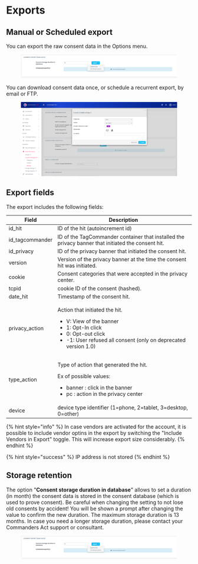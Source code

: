 # Exports

## Manual or Scheduled export

You can export the raw consent data in the Options menu.&#x20;

<figure><img src="../../../.gitbook/assets/image (135).png" alt=""><figcaption></figcaption></figure>

You can download consent data once, or schedule a recurrent export, by email or FTP.

<figure><img src="../../../.gitbook/assets/image (136).png" alt=""><figcaption></figcaption></figure>

## Export fields

The export includes the following fields:

| Field            | Description                                                                                                                                                                                          |
| ---------------- | ---------------------------------------------------------------------------------------------------------------------------------------------------------------------------------------------------- |
| id\_hit          | ID of the hit (autoincrement id)                                                                                                                                                                     |
| id\_tagcommander | ID of the TagCommander container that installed the privacy banner that initiated the consent hit.                                                                                                   |
| id\_privacy      | ID of the privacy banner that initiated the consent hit.                                                                                                                                             |
| version          | Version of the privacy banner at the time the consent hit was initiated.                                                                                                                             |
| cookie           | Consent categories that were accepted in the privacy center.                                                                                                                                         |
| tcpid            | cookie ID of the consent (hashed).                                                                                                                                                                   |
| date\_hit        | Timestamp of the consent hit.                                                                                                                                                                        |
| privacy\_action  | <p>Action that initiated the hit. </p><ul><li>V: View of the banner</li><li>1: Opt-In click</li><li>0: Opt-out click</li><li>-1: User refused all consent (only on deprecated version 1.0)</li></ul> |
| type\_action     | <p>Type of action that generated the hit.</p><p>Ex of possible values: </p><ul><li>banner : click in the banner</li><li>pc : action in the privacy center</li></ul>                                  |
| device           | device type identifier (1=phone, 2=tablet, 3=desktop, 0=other)                                                                                                                                       |

{% hint style="info" %}
In case vendors are activated for the account, it is possible to include vendor optins in the export by switching the "Include Vendors in Export" toggle. This will increase export size considerably.
{% endhint %}

{% hint style="success" %}
IP address is not stored
{% endhint %}

## Storage retention

The option "**Consent storage duration in database**" allows to set a duration (in month) the consent data is stored in the consent database (which is used to prove consent). Be careful when changing the setting to not lose old consents by accident! You will be shown a prompt after changing the value to confirm the new duration. The maximum storage duration is 13 months. In case you need a longer storage duration, please contact your Commanders Act support or consultant.

<figure><img src="../../../.gitbook/assets/image (137).png" alt=""><figcaption></figcaption></figure>
